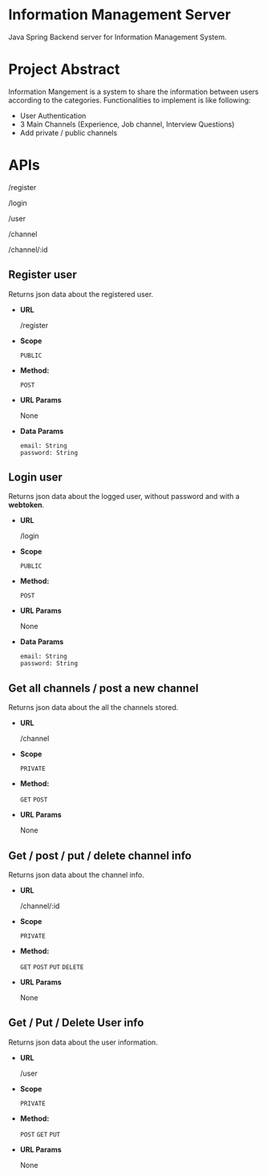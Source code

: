 # Information Management Server
Java Spring Backend server for Information Management System.

# Project Abstract

Information Mangement is a system to share the information between users according to the categories.
Functionalities to implement is like following:

* User Authentication
* 3 Main Channels (Experience, Job channel, Interview Questions)
* Add private / public channels

# APIs
/register

/login

/user

/channel

/channel/:id

**Register user**
----
   Returns json data about the registered user.

* **URL**

  /register

* **Scope**

  `PUBLIC`

* **Method:**

  `POST`
  
* **URL Params**

   None

* **Data Params**

  `email: String` <br />
  `password: String`


**Login user**
----
   Returns json data about the logged user, without password and with a **webtoken**.

* **URL**

  /login
  
* **Scope**

  `PUBLIC`

* **Method:**

  `POST`
  
* **URL Params**

   None

* **Data Params**

  `email: String` <br />
  `password: String`

**Get all channels / post a new channel**
----
   Returns json data about the all the channels stored.

* **URL**

  /channel
  
* **Scope**

  `PRIVATE`

* **Method:**

  `GET` `POST`
  
* **URL Params**

   None

  
**Get / post / put / delete channel info**
----
   Returns json data about the channel info.

* **URL**

  /channel/:id

* **Scope**

  `PRIVATE`

* **Method:**

  `GET`  `POST`  `PUT`  `DELETE`
  
* **URL Params**

   None



**Get / Put / Delete User info**
----
   Returns json data about the user information.

* **URL**

  /user
  
* **Scope**

  `PRIVATE`

* **Method:**

  `POST`  `GET`  `PUT`
  
* **URL Params**

   None
